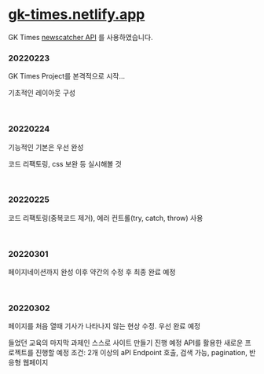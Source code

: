 # [gk-times.netlify.app](https://gk-times.netlify.app/)

GK Times
[newscatcher API](https://newscatcherapi.com/) 를 사용하였습니다.

### 20220223

GK Times Project를 본격적으로 시작...

기초적인 레이아웃 구성

<br/>

### 20220224

기능적인 기본은 우선 완성

코드 리팩토링, css 보완 등 실시해볼 것

<br/>

### 20220225

코드 리팩토링(중복코드 제거), 에러 컨트롤(try, catch, throw) 사용

<br/>

### 20220301

페이지네이션까지 완성
이후 약간의 수정 후 최종 완료 예정

<br/>

### 20220302

페이지를 처음 열때 기사가 나타나지 않는 현상 수정.
우선 완료 예정

들었던 교육의 마지막 과제인 스스로 사이트 만들기 진행 예정
API를 활용한 새로운 프로젝트를 진행할 예정
조건: 2개 이상의 aPI Endpoint 호출, 검색 가능, pagination, 반응형 웹페이지
